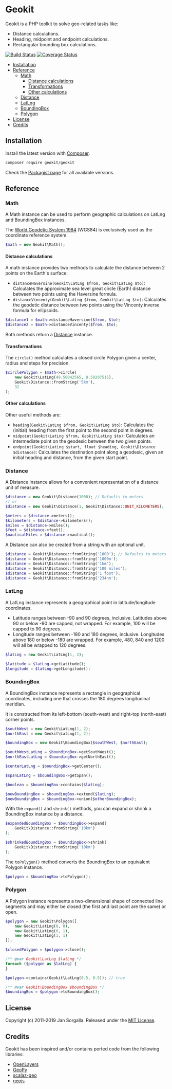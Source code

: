 Geokit
======

Geokit is a PHP toolkit to solve geo-related tasks like:

* Distance calculations.
* Heading, midpoint and endpoint calculations.
* Rectangular bounding box calculations.

[![Build Status](https://travis-ci.org/jsor/geokit.svg?branch=master)](http://travis-ci.org/jsor/geokit?branch=master)
[![Coverage Status](https://img.shields.io/coveralls/jsor/geokit.svg?style=flat)](https://coveralls.io/r/jsor/geokit?branch=master)

* [Installation](#installation)
* [Reference](#reference)
    * [Math](#math)
        * [Distance calculations](#distance-calculations)
        * [Transformations](#transformations)
        * [Other calculations](#other-calculations)
    * [Distance](#distance)
    * [LatLng](#latlng)
    * [BoundingBox](#boundingbox)
    * [Polygon](#polygon)
* [License](#license)
* [Credits](#credits)

Installation
------------

Install the latest version with [Composer](https://getcomposer.org).

```bash
composer require geokit/geokit
```

Check the [Packagist page](https://packagist.org/packages/geokit/geokit) for all
available versions.

Reference
---------

### Math

A Math instance can be used to perform geographic calculations on LatLng and 
BoundingBox instances.

The [World Geodetic System 1984](http://en.wikipedia.org/wiki/World_Geodetic_System) 
(WGS84) is exclusively used as the coordinate reference system.

```php
$math = new Geokit\Math();
```

#### Distance calculations

A math instance provides two methods to calculate the distance between 2 points
on the Earth's surface:

* `distanceHaversine(Geokit\LatLng $from, Geokit\LatLng $to)`: Calculates the
  approximate sea level great circle (Earth) distance between two points using
  the Haversine formula.
* `distanceVincenty(Geokit\LatLng $from, Geokit\LatLng $to)`: Calculates the
  geodetic distance between two points using the Vincenty inverse formula for
  ellipsoids.

```php
$distance1 = $math->distanceHaversine($from, $to);
$distance2 = $math->distanceVincenty($from, $to);
```

Both methods return a [Distance](#distance) instance.

#### Transformations

The `circle()` method calculates a closed circle Polygon given a center, radius
and steps for precision.

```php
$circlePolygon = $math->circle(
    new Geokit\LatLng(49.50042565, 8.50207515), 
    Geokit\Distance::fromString('5km'),
    32
);
```

#### Other calculations

Other useful methods are:

* `heading(Geokit\LatLng $from, Geokit\LatLng $to)`: Calculates the (initial)
  heading from the first point to the second point in degrees.
* `midpoint(Geokit\LatLng $from, Geokit\LatLng $to)`: Calculates an intermediate
  point on the geodesic between the two given points.
* `endpoint(Geokit\LatLng $start, float $heading, Geokit\Distance $distance)`:
  Calculates the destination point along a geodesic, given an initial heading
  and distance, from the given start point.

### Distance

A Distance instance allows for a convenient representation of a distance unit of
measure.

```php
$distance = new Geokit\Distance(1000); // Defaults to meters
// or
$distance = new Geokit\Distance(1, Geokit\Distance::UNIT_KILOMETERS);

$meters = $distance->meters();
$kilometers = $distance->kilometers();
$miles = $distance->miles();
$feet = $distance->feet();
$nauticalMiles = $distance->nautical();
```

A Distance can also be created from a string with an optional unit.

```php
$distance = Geokit\Distance::fromString('1000'); // Defaults to meters
$distance = Geokit\Distance::fromString('1000m');
$distance = Geokit\Distance::fromString('1km');
$distance = Geokit\Distance::fromString('100 miles');
$distance = Geokit\Distance::fromString('1 foot');
$distance = Geokit\Distance::fromString('234nm');
```

### LatLng

A LatLng instance represents a geographical point in latitude/longitude
coordinates.

* Latitude ranges between -90 and 90 degrees, inclusive. Latitudes above 90 or
  below -90 are capped, not wrapped. For example, 100 will be capped to 90
  degrees.
* Longitude ranges between -180 and 180 degrees, inclusive. Longitudes above 180
  or below -180 are wrapped. For example, 480, 840 and 1200 will all be wrapped
  to 120 degrees.

```php
$latLng = new Geokit\LatLng(1, 2);

$latitude = $latLng->getLatitude();
$longitude = $latLng->getLongitude();
```

### BoundingBox

A BoundingBox instance represents a rectangle in geographical coordinates,
including one that crosses the 180 degrees longitudinal meridian.

It is constructed from its left-bottom (south-west) and right-top (north-east)
corner points.

```php
$southWest = new Geokit\LatLng(1, 2);
$northEast = new Geokit\LatLng(1, 2);

$boundingBox = new Geokit\BoundingBox($southWest, $northEast);

$southWestLatLng = $boundingBox->getSouthWest();
$northEastLatLng = $boundingBox->getNorthEast();

$centerLatLng = $boundingBox->getCenter();

$spanLatLng = $boundingBox->getSpan();

$boolean = $boundingBox->contains($latLng);

$newBoundingBox = $boundingBox->extend($latLng);
$newBoundingBox = $boundingBox->union($otherBoundingBox);
```

With the `expand()` and `shrink()` methods, you can expand or shrink a
BoundingBox instance by a distance.

```php
$expandedBoundingBox = $boundingBox->expand(
    Geokit\Distance::fromString('10km')
);

$shrinkedBoundingBox = $boundingBox->shrink(
    Geokit\Distance::fromString('10km')
);
```

The `toPolygon()` method converts the BoundingBox to an equivalent Polygon
instance.

```php
$polygon = $boundingBox->toPolygon();
```

### Polygon

A Polygon instance represents a two-dimensional shape of connected line segments
and may either be closed (the first and last point are the same) or open.

```php
$polygon = new Geokit\Polygon([
    new Geokit\LatLng(0, 0),
    new Geokit\LatLng(0, 1),
    new Geokit\LatLng(1, 1)
]);

$closedPolygon = $polygon->close();

/** @var Geokit\LatLng $latLng */
foreach ($polygon as $latLng) {
}

$polygon->contains(Geokit\LatLng(0.5, 0.5)); // true

/** @var Geokit\BoundingBox $boundingBox */
$boundingBox = $polygon->toBoundingBox();
```

License
-------

Copyright (c) 2011-2019 Jan Sorgalla. 
Released under the [MIT License](LICENSE).

Credits
-------

Geokit has been inspired and/or contains ported code from the following
libraries:

* [OpenLayers](https://github.com/openlayers/openlayers)
* [GeoPy](https://github.com/geopy/geopy)
* [scalaz-geo](https://github.com/scalaz/scalaz-geo)
* [geojs](http://code.google.com/p/geojs)
